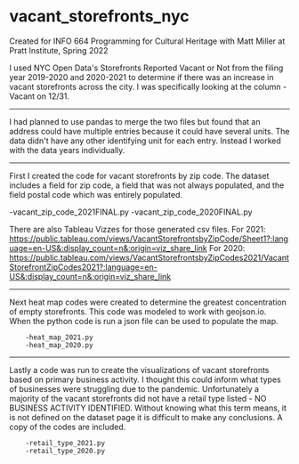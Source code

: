 # vacant_storefronts_nyc
Created for INFO 664 Programming for Cultural Heritage with Matt Miller at Pratt Institute, Spring 2022

I used NYC Open Data's Storefronts Reported Vacant or Not from the filing year 2019-2020 and 2020-2021 to determine if there was an increase in vacant storefronts across the city. I was specifically looking at the column - Vacant on 12/31. 

--------------
I had planned to use pandas to merge the two files but found that an address could have multiple entries because it could have several units. The data didn't have any other identifying unit for each entry. Instead I worked with the data years individually.

--------------
First I created the code for vacant storefronts by zip code. The dataset includes a field for zip code, a field that was not always populated, and the field postal code which was entirely populated. 
 
  -vacant_zip_code_2021FINAL.py
  -vacant_zip_code_2020FINAL.py
  
There are also Tableau Vizzes for those generated csv files. 
For 2021: https://public.tableau.com/views/VacantStorefrontsbyZipCode/Sheet1?:language=en-US&:display_count=n&:origin=viz_share_link
For 2020: https://public.tableau.com/views/VacantStorefrontsbyZipCodes2021/VacantStorefrontZipCodes2021?:language=en-US&:display_count=n&:origin=viz_share_link

--------------
Next heat map codes were created to determine the greatest concentration of empty storefronts. This code was modeled to work with geojson.io. When the python code is run a json file can be used to populate the map. 
		
		-heat_map_2021.py
		-heat_map_2020.py
		
--------------
Lastly a code was run to create the visualizations of vacant storefronts based on primary business activity. I thought this could inform what types of businesses were struggling due to the pandemic. Unfortunately a majority of the vacant storefronts did not have a retail type listed - NO BUSINESS ACTIVITY IDENTIFIED. Without knowing what this term means, it is not defined on the dataset page it is difficult to make any conclusions. A copy of the codes are included. 
		
		-retail_type_2021.py
		-retail_type_2020.py

